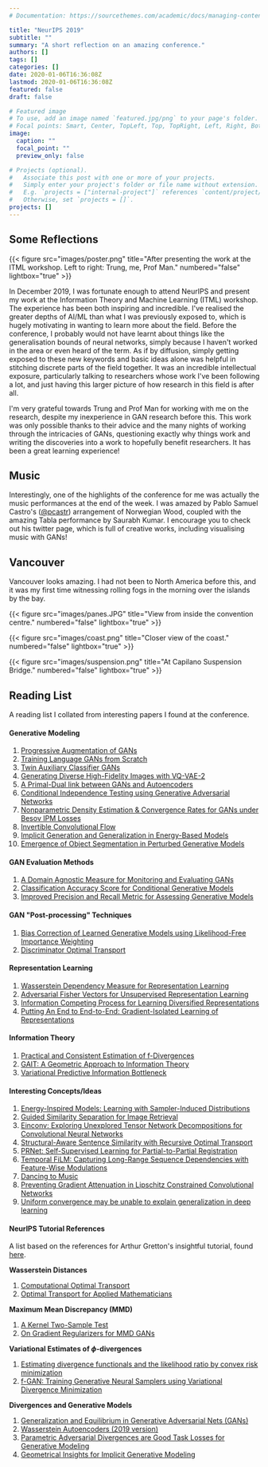 ```yaml
---
# Documentation: https://sourcethemes.com/academic/docs/managing-content/

title: "NeurIPS 2019"
subtitle: ""
summary: "A short reflection on an amazing conference."
authors: []
tags: []
categories: []
date: 2020-01-06T16:36:08Z
lastmod: 2020-01-06T16:36:08Z
featured: false
draft: false

# Featured image
# To use, add an image named `featured.jpg/png` to your page's folder.
# Focal points: Smart, Center, TopLeft, Top, TopRight, Left, Right, BottomLeft, Bottom, BottomRight.
image:
  caption: ""
  focal_point: ""
  preview_only: false

# Projects (optional).
#   Associate this post with one or more of your projects.
#   Simply enter your project's folder or file name without extension.
#   E.g. `projects = ["internal-project"]` references `content/project/deep-learning/index.md`.
#   Otherwise, set `projects = []`.
projects: []
---
```


## Some Reflections
{{< figure src="images/poster.png" 
title="After presenting the work at the ITML workshop. Left to right: Trung, me, Prof Man."
numbered="false"
lightbox="true" >}}

In December 2019, I was fortunate enough to attend NeurIPS and present my work at the Information Theory and Machine Learning (ITML) workshop. The experience has been both inspiring and incredible. I've realised the greater depths of AI/ML than what I was previously exposed to, which is hugely motivating in wanting to learn more about the field. Before the conference, I probably would not have learnt about things like the generalisation bounds of neural networks, simply because I haven't worked in the area or even heard of the term. As if by diffusion, simply getting exposed to these new keywords and basic ideas alone was helpful in stitching discrete parts of the field together. It was an incredible intellectual exposure, particularly talking to researchers whose work I've been following a lot, and just having this larger picture of how research in this field is after all. 

I'm very grateful towards Trung and Prof Man for working with me on the research, despite my inexperience in GAN research before this. This work was only possible thanks to their advice and the many nights of working through the intricacies of GANs, questioning exactly why things work and writing the discoveries into a work to hopefully benefit researchers. It has been a great learning experience!

<!-- In December 2019, I was fortunate enough to attend NeurIPS and present my work on InfoMax-GAN ([poster](https://drive.google.com/file/d/1Pxtp04gdxlTXk0IY_tp7j9dpQKmU7Cdh/view?usp=sharing), [paper](https://drive.google.com/file/d/13T8dBxFHYmypBhh2_r8KGkYTNmGcPvFP/view)) at the Information Theory and Machine Learning (ITML) workshop. The experience has been both inspiring and incredible. I've realised the greater depths of AI/ML than what I was previously exposed to, which is hugely motivating in wanting to learn more about the field. Before the conference, I probably would not have learnt about things like the generalisation bounds of neural networks, simply because I haven't worked in the area or even heard of the term. As if by diffusion, simply getting exposed to these new keywords and basic ideas alone was helpful in stitching discrete parts of the field together. It was an incredible intellectual exposure, particularly talking to researchers whose work I've been following a lot, and just having this larger picture of how research in this field is after all. 

I'm very grateful towards Trung and Prof Man for working with me on InfoMax-GAN, despite my inexperience in GAN research before this. This work was only possible thanks to their advice and the many nights of working through the intricacies of GANs, questioning exactly why things work and writing the discoveries into a work to hopefully benefit researchers. It has been a great learning experience! -->


## Music
Interestingly, one of the highlights of the conference for me was actually the music performances at the end of the week. I was amazed by Pablo Samuel Castro's ([@pcastr](https://twitter.com/pcastr?lang=en)) arrangement of Norwegian Wood, coupled with the amazing Tabla performance by Saurabh Kumar. I encourage you to check out his twitter page, which is full of creative works, including visualising music with GANs!


## Vancouver
Vancouver looks amazing. I had not been to North America before this, and it was my first time witnessing rolling fogs in the morning over the islands by the bay.

{{< figure src="images/panes.JPG" 
title="View from inside the convention centre."
numbered="false"
lightbox="true" >}}

{{< figure src="images/coast.png" 
title="Closer view of the coast."
numbered="false"
lightbox="true" >}}

{{< figure src="images/suspension.png" 
title="At Capilano Suspension Bridge."
numbered="false"
lightbox="true" >}}

## Reading List
A reading list I collated from interesting papers I found at the conference.

#### Generative Modeling
1. [Progressive Augmentation of GANs](https://arxiv.org/abs/1901.10422)
2. [Training Language GANs from Scratch](https://arxiv.org/abs/1905.09922)
3. [Twin Auxiliary Classifier GANs](https://arxiv.org/abs/1907.02690)
4. [Generating Diverse High-Fidelity Images with VQ-VAE-2](https://arxiv.org/abs/1906.00446)
5. [A Primal-Dual link between GANs and Autoencoders](https://papers.nips.cc/paper/8333-a-primal-dual-link-between-gans-and-autoencoders)
6. [Conditional Independence Testing using Generative Adversarial Networks](https://arxiv.org/abs/1907.04068)
7. [Nonparametric Density Estimation & Convergence Rates for GANs under Besov IPM Losses](https://arxiv.org/abs/1902.03511)
8. [Invertible Convolutional Flow](https://papers.nips.cc/paper/8801-invertible-convolutional-flow)
9. [Implicit Generation and Generalization in Energy-Based Models](https://arxiv.org/abs/1903.08689)
10. [Emergence of Object Segmentation in Perturbed Generative Models](https://arxiv.org/abs/1905.12663)

#### GAN Evaluation Methods
1. [A Domain Agnostic Measure for Monitoring and Evaluating GANs](https://papers.nips.cc/paper/9377-a-domain-agnostic-measure-for-monitoring-and-evaluating-gans)
2. [Classification Accuracy Score for Conditional Generative Models](http://papers.nips.cc/paper/9393-classification-accuracy-score-for-conditional-generative-models)
3. [Improved Precision and Recall Metric for Assessing Generative Models](https://arxiv.org/abs/1904.06991)

#### GAN "Post-processing" Techniques
1. [Bias Correction of Learned Generative Models using Likelihood-Free Importance Weighting](https://arxiv.org/abs/1906.09531)
2. [Discriminator Optimal Transport](https://arxiv.org/abs/1910.06832)


#### Representation Learning
1. [Wasserstein Dependency Measure for Representation Learning](https://arxiv.org/abs/1903.11780)
2. [Adversarial Fisher Vectors for Unsupervised Representation Learning](https://arxiv.org/abs/1910.13101)
3. [Information Competing Process for Learning Diversified Representations](https://arxiv.org/abs/1906.01288)
4. [Putting An End to End-to-End: Gradient-Isolated Learning of Representations](https://arxiv.org/abs/1905.11786)

#### Information Theory
1. [Practical and Consistent Estimation of f-Divergences](https://arxiv.org/abs/1905.11112)
2. [GAIT: A Geometric Approach to Information Theory](https://arxiv.org/abs/1906.08325)
3. [Variational Predictive Information Bottleneck](https://arxiv.org/abs/1910.10831)

#### Interesting Concepts/Ideas
1. [Energy-Inspired Models: Learning with Sampler-Induced Distributions](https://arxiv.org/abs/1910.14265)
2. [Guided Similarity Separation for Image Retrieval](https://papers.nips.cc/paper/8434-guided-similarity-separation-for-image-retrieval)
3. [Einconv: Exploring Unexplored Tensor Network Decompositions for Convolutional Neural Networks](https://papers.nips.cc/paper/8793-exploring-unexplored-tensor-network-decompositions-for-convolutional-neural-networks.pdf)
4. [Structural-Aware Sentence Similarity with Recursive Optimal Transport](https://arxiv.org/pdf/2002.00745.pdf)
5. [PRNet: Self-Supervised Learning for Partial-to-Partial Registration](https://arxiv.org/abs/1910.12240)
6. [Temporal FiLM: Capturing Long-Range Sequence Dependencies with Feature-Wise Modulations](https://arxiv.org/abs/1909.06628)
7. [Dancing to Music](https://arxiv.org/abs/1911.02001)
8. [Preventing Gradient Attenuation in Lipschitz Constrained Convolutional Networks](https://arxiv.org/abs/1911.00937)
9. [Uniform convergence may be unable to explain generalization in deep learning](https://papers.nips.cc/paper/9336-uniform-convergence-may-be-unable-to-explain-generalization-in-deep-learning)

#### NeurIPS Tutorial References
A list based on the references for Arthur Gretton's insightful tutorial, found [here](https://slideslive.com/38923184/interpretable-comparison-of-distributions-and-models).

**Wasserstein Distances**
1. [Computational Optimal Transport](https://arxiv.org/abs/1803.00567)
2. [Optimal Transport for Applied Mathematicians](https://www.imo.universite-paris-saclay.fr/~filippo/OTAM-cvgmt.pdf)

**Maximum Mean Discrepancy (MMD)**
1. [A Kernel Two-Sample Test](http://www.jmlr.org/papers/volume13/gretton12a/gretton12a.pdf)
2. [On Gradient Regularizers for MMD GANs](https://arxiv.org/abs/1805.11565)

**Variational Estimates of $\phi$-divergences**
1. [Estimating divergence functionals and the likelihood ratio by convex risk minimization](https://arxiv.org/abs/0809.0853)
2. [f-GAN: Training Generative Neural Samplers using Variational Divergence Minimization](https://arxiv.org/abs/1606.00709)

**Divergences and Generative Models**
1. [Generalization and Equilibrium in Generative Adversarial Nets (GANs)](https://arxiv.org/abs/1703.00573)
2. [Wasserstein Autoencoders (2019 version)](https://arxiv.org/abs/1711.01558)
3. [Parametric Adversarial Divergences are Good Task Losses for Generative Modeling](https://arxiv.org/abs/1708.02511)
4. [Geometrical Insights for Implicit Generative Modeling](https://arxiv.org/abs/1712.07822)
